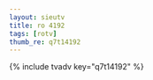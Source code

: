 ```yaml
--- 
layout: sieutv
title: ro 4192
tags: [rotv]
thumb_re: q7t14192
---
```

{% include tvadv key="q7t14192" %} 
